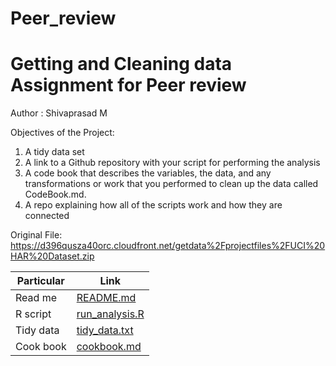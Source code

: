# Peer_review
# Getting and Cleaning data Assignment for Peer review

Author : Shivaprasad M

Objectives of the Project:
1. A tidy data set 
2. A link to a Github repository with your script for performing the analysis
3. A code book that describes the variables, the data, and any transformations or work that you performed to clean up the data called CodeBook.md.
4. A repo explaining how all of the scripts work and how they are connected

Original File: https://d396qusza40orc.cloudfront.net/getdata%2Fprojectfiles%2FUCI%20HAR%20Dataset.zip

Particular |   Link
-----------|-------------
Read me    | [README.md](https://github.com/mukhandmath-shivaprasad/Peer_review/blob/master/README.md)
R script   | [run_analysis.R](https://github.com/mukhandmath-shivaprasad/Peer_review/blob/master/run_analysis.R)
Tidy data  | [tidy_data.txt](https://github.com/mukhandmath-shivaprasad/Peer_review/blob/master/tidy_data.txt)
Cook book  | [cookbook.md](https://github.com/mukhandmath-shivaprasad/Peer_review/blob/master/cookbook.md)

